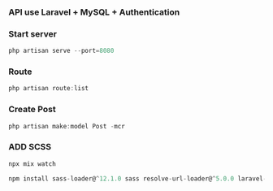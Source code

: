 ### API use Laravel + MySQL + Authentication

### Start server

```js
php artisan serve --port=8080
```

### Route

```js
php artisan route:list
```

### Create Post

```js
php artisan make:model Post -mcr
```

### ADD SCSS

```js
npx mix watch
```

```js
npm install sass-loader@^12.1.0 sass resolve-url-loader@^5.0.0 laravel-mix --save-dev
```
